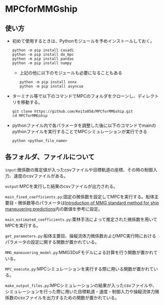 # MPCforMMGship


## 使い方

- 初めて使用するときは、Pythonモジュールを予めインストールしておく。
  ```
  python -m pip install casadi
  python -m pip install do_mpc  
  python -m pip install pandas  
  python -m pip install numpy  
  ```
  - 上記の他に以下のモジュールも必要になることもある
    ```
    python -m pip install onnx
    python -m pip install asyncua
    ```

- ターミナル等で以下のコマンドでMPCのフォルダをクローンし、ディレクトリを移動する。
  ```
  git clone https://github.com/Keita058/MPCforMMGship.git
  cd MPCforMMGship
  ```
- pythonファイル内で各パラメータを調整した後に以下のコマンドでmainのpythonファイルを実行することでMPCシミュレーションが実行できる
  ```
  python <python_file_name>
  ```


## 各フォルダ、ファイルについて

`input`:微係数の推定値が入ったcsvファイルや目標軌道の座標、その時の制御入力、速度のcsvファイルがある。  


`output`:MPCを実行した結果のcsvファイルが出力される。  


`main_fixed_coefficients.py`:固定の微係数を設定してMPCを実行する。船体主要目・微係数等のパラメータは[Introduction of MMG standard method for ship maneuvering predictions](https://link.springer.com/article/10.1007/s00773-014-0293-y)内の数値を参考に設定。  


`main_estimated_coefficients.py`:栗林手法によって推定された微係数を用いてMPCを実行する。

`get_parameters.py`:船体主要目、操縦流体力微係数およびMPC実行時におけるパラメータの設定に関する関数が置かれている。

`MMG_maneuvering_model.py`:MMG3DoFモデルによる計算を行う関数が置かれている。

`MPC_execute.py`:MPCシミュレーションを実行する際に用いる関数が置かれている。


`make_output_files.py`:MPCシミュレーションの結果が入ったcsvファイルや、シミュレーションを行った際に用いた目標軌道・速度・制御入力や操縦流体力微係数のcsvファイルを出力するための関数が置かれている。
